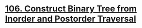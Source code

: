 # [106. Construct Binary Tree from Inorder and Postorder Traversal](https://leetcode.com/problems/construct-binary-tree-from-inorder-and-postorder-traversal/)


